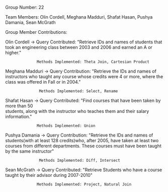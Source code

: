 Group Number: 22

Team Members: Olin Cordell, Meghana Madduri, Shafat Hasan, Pushya Damania, Sean McGrath

Group Member Contributions:

Olin Cordell -> Query Contributed: "Retrieve IDs and names of students
                  that took an engineering class between
                  2003 and 2006 and earned an A or higher."
                  
                  Methods Implemented: Theta Join, Cartesian Product

Meghana Madduri -> Query Contribution: "Retrieve the IDs and names of instructors who 
                                        taught any course whose credits were 4 or more,
                                        where the class was offered in Fall or in 2004."
                                        
                   Methods Implemented: Select, Rename 

Shafat Hasan -> Query Contributed: "Find courses that have been taken by more than 50       
                    students, along with the instructor who teaches them and their salary information."
                                                    
                  Methods Implemented: Union

Pushya Damania -> Query Contribution: "Retrieve the IDs and names of students(with at least 128 credits)who, after 2005, 
                    have taken at least two courses from different departments. 
                    These courses must have been taught by the same instructor"
                                        
                   Methods Implemented: Diff, Intersect

Sean McGrath -> Query Contributed: "Retrieve Students who have a course taught by their advisor during 2007-2010"

                  Methods Implemented: Project, Natural Join


